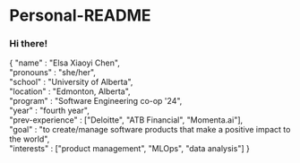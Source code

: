 # Personal-README
### Hi there!

{
  "name" : "Elsa Xiaoyi Chen", <br>
  "pronouns" : "she/her", <br>
  "school" : "University of Alberta", <br>
  "location" : "Edmonton, Alberta", <br>
  "program" : "Software Engineering co-op '24", <br>
  "year" : "fourth year",<br>
  "prev-experience" : ["Deloitte", "ATB Financial", "Momenta.ai"], <br>
  "goal" : "to create/manage software products that make a positive impact to the world", <br>
  "interests" : ["product management", "MLOps", "data analysis"]
}

